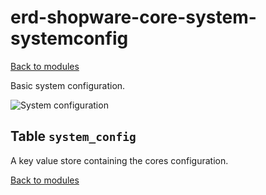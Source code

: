 # erd-shopware-core-system-systemconfig

[Back to modules](../10-modules.md)

Basic system configuration.

![System configuration](https://github.com/elkmod/shopware-dx/tree/0c4bd450b25734a607955d03e7f7a908abf1a386/Resources/current/60-references-internals/10-core/10-erd/dist/erd-shopware-core-system-systemconfig.png)

## Table `system_config`

A key value store containing the cores configuration.

[Back to modules](../10-modules.md)

